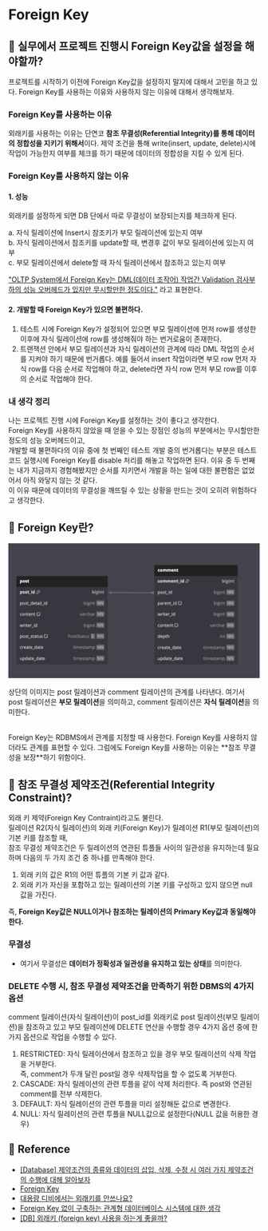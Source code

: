 # Foreign Key

## 📗 실무에서 프로젝트 진행시 Foreign Key값을 설정을 해야할까?

프로젝트를 시작하기 이전에 Foreign Key값을 설정하지 말지에 대해서 고민을 하고 있다.
Foreign Key를 사용하는 이유와 사용하지 않는 이유에 대해서 생각해보자.

### Foreign Key를 사용하는 이유

외래키를 사용하는 이유는 단연코 **참조 무결성(Referential Integrity)를 통해 데이터의 정합성을 지키기 위해서**이다.
제약 조건을 통해 write(insert, update, delete)시에 작업이 가능한지 여부를 체크를 하기 때문에 데이터의 정합성을 지킬 수 있게 된다.

### Foreign Key를 사용하지 않는 이유

#### 1. 성능

외래키를 설정하게 되면 DB 단에서 따로 무결성이 보장되는지를 체크하게 된다.

a. 자식 릴레이션에 Insert시 참조키가 부모 릴레이션에 있는지 여부<br>
b. 자식 릴레이션에서 참조키를 update할 때, 변경후 값이 부모 릴레이션에 있는지 여부<br>
c. 부모 릴레이션에서 delete할 때 자식 릴레이션에서 참조하고 있는지 여부<br>

["OLTP System에서 Foreign Key는 DML(데이터 조작어) 작업간 Validation 검사부하의 성능 오버헤드가 있지만 무시할만한 정도이다."](https://engineering-skcc.github.io/oracle%20tuning/foreign_key_%EC%97%86%EC%9D%B4_%EA%B5%AC%EC%B6%95%ED%95%98%EB%8A%94_DB/)
라고 표현한다.

#### 2. 개발할 때 Foreign Key가 있으면 불편하다.

1. 테스트 시에 Foreign Key가 설정되어 있으면 부모 릴레이션에 먼저 row를 생성한 이후에 자식 릴레이션에 row를 생성해줘야 하는 번거로움이 존재한다.
2. 트랜잭션 안에서 부모 릴레이션과 자식 릴레이션의 관계에 따라 DML 작업의 순서를 지켜야 하기 때문에 번거롭다. 예를 들어서 insert 작업이라면 부모 row 먼저 자식 row를 다음 순서로 작업해야 하고,
delete라면 자식 row 먼저 부모 row를 이후의 순서로 작업해야 한다.


### 내 생각 정리

나는 프로젝트 진행 시에 Foreign Key를 설정하는 것이 좋다고 생각한다. <br>
Foreign Key를 사용하지 않았을 때 얻을 수 있는 장점인 성능의 부분에서는 무시할만한 정도의 성능 오버헤드이고, <br>
개발할 때 불편하다의 이유 중에 첫 번째인 테스트 개발 중의 번거롭다는 부분은 테스트 코드 실행시에 Foreign Key를 disable 처리를 해놓고 작업하면 된다.
이유 중 두 번째는 내가 지금까지 경험해봤지만 순서를 지키면서 개발을 하는 일에 대한 불편함은 없었어서 아직 와닿지 않는 것 같다. <br>
이 이유 때문에 데이터의 무결성을 깨뜨릴 수 있는 상황을 만드는 것이 오히려 위험하다고 생각한다. 




## 📗 Foreign Key란?

![foreign_key.png](images/foreign_key.png)

상단의 이미지는 post 릴레이션과 comment 릴레이션의 관계를 나타낸다. 여기서 post 릴레이션은 **부모 릴레이션**을 의미하고, comment 릴레이션은 **자식 릴레이션**을 의미한다.

<br>
Foreign Key는 RDBMS에서 관계를 지정할 때 사용한다.
Foreign Key를 사용하지 않더라도 관계를 표현할 수 있다. 그럼에도 Foreign Key를 사용하는 이유는 
**참조 무결성을 보장**하기 위함이다.


## 📗 참조 무결성 제약조건(Referential Integrity Constraint)?

외래 키 제약(Foreign Key Contraint)라고도 불린다. <br>
릴레이션 R2(자식 릴레이션)의 외래 키(Foreign Key)가 릴레이션 R1(부모 릴레이션)의 기본 키를 참조할 때,<br>
참조 무결성 제약조건은 두 릴레이션의 연관된 튜플들 사이의 일관성을 유지하는데 필요하며 다음의 두 가지 조건 중 하나를 만족해야 한다.<br>
1. 외래 키의 값은 R1의 어떤 튜플의 기본 키 값과 같다.
2. 외래 키가 자신을 포함하고 있는 릴레이션의 기본 키를 구성하고 있지 않으면 null 값을 가진다.

즉, **Foreign Key값은 NULL이거나 참조하는 릴레이션의 Primary Key값과 동일해야 한다.**

### 무결성
* 여기서 무결성은 **데이터가 정확성과 일관성을 유지하고 있는 상태**를 의미한다.

### DELETE 수행 시, 참조 무결성 제약조건을 만족하기 위한 DBMS의 4가지 옵션

comment 릴레이션(자식 릴레이션)이 post_id를 외래키로 post 릴레이션(부모 릴레이션)을 참조하고 있고 부모 릴레이션에 DELETE 연산을 수행할 경우 
4가지 옵션 중에 한 가지 옵션으로 작업을 수행할 수 있다.

1. RESTRICTED: 자식 릴레이션에서 참조하고 있을 경우 부모 릴레이션의 삭제 작업을 거부한다.<br> 즉, comment가 두개 달린 post일 경우 삭제작업을 할 수 없도록 거부한다.
2. CASCADE: 자식 릴레이션의 관련 투플을 같이 삭제 처리한다. 즉 post와 연관된 comment를 전부 삭제한다.
3. DEFAULT: 자식 릴레이션의 관련 투플을 미리 설정해둔 값으로 변경한다. 
4. NULL: 자식 릴레이션의 관련 투플을 NULL값으로 설정한다(NULL 값을 허용한 경우)


## 📗 Reference
* [[Database] 제약조건의 종류와 데이터의 삽입, 삭제, 수정 시 여러 가지 제약조건의 수행에 대해 알아보자](https://deftkang.tistory.com/52)
* [Foreign Key](https://velog.io/@destiny1616/Foreign-Key-07mrx6w4)
* [대용량 디비에서는 외래키를 안쓰나요?](https://okky.kr/questions/586565)
* [Foreign Key 없이 구축하는 관계형 데이터베이스 시스템에 대한 생각](https://engineering-skcc.github.io/oracle%20tuning/foreign_key_%EC%97%86%EC%9D%B4_%EA%B5%AC%EC%B6%95%ED%95%98%EB%8A%94_DB/)
* [[DB] 외래키 (foreign key) 사용을 하는게 좋을까?](https://juns-life.tistory.com/m/entry/DB-%EC%99%B8%EB%9E%98%ED%82%A4-foreign-key-%EC%82%AC%EC%9A%A9%EC%9D%84-%ED%95%98%EB%8A%94%EA%B2%8C-%EC%A2%8B%EC%9D%84%EA%B9%8C)